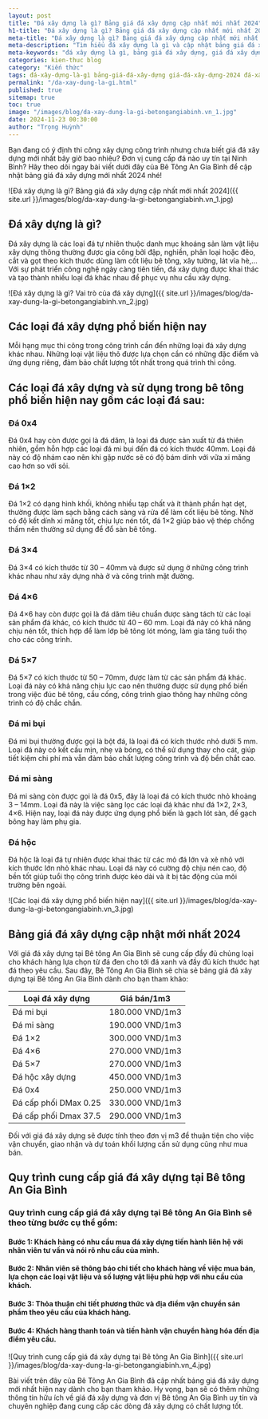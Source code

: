 ```yaml
---
layout: post
title: "Đá xây dựng là gì? Bảng giá đá xây dựng cập nhất mới nhất 2024"
h1-title: "Đá xây dựng là gì? Bảng giá đá xây dựng cập nhất mới nhất 2024"
meta-title: "Đá xây dựng là gì? Bảng giá đá xây dựng cập nhất mới nhất 2024"
meta-description: "Tìm hiểu đá xây dựng là gì và cập nhật bảng giá đá xây dựng mới nhất 2024. Thông tin chi tiết về các loại đá, giá cả cạnh tranh, phù hợp cho mọi công trình xây dựng."
meta-keywords: "đá xây dựng là gì, bảng giá đá xây dựng, giá đá xây dựng 2024, đá xây dựng mới nhất, giá vật liệu xây dựng, bảng giá đá xây dựng 2024, đá xây dựng giá tốt"
categories: kien-thuc blog
category: "Kiến thức"
tags: đá-xây-dựng-là-gì bảng-giá-đá-xây-dựng giá-đá-xây-dựng-2024 đá-xây-dựng-mới-nhất giá-vật-liệu-xây-dựng bảng-giá-đá-2024 đá-xây-dựng-giá-tốt
permalink: "/da-xay-dung-la-gi.html"
published: true
sitemap: true
toc: true
image: "/images/blog/da-xay-dung-la-gi-betongangiabinh.vn_1.jpg"
date: 2024-11-23 00:30:00
author: "Trọng Huỳnh"
---
```


Bạn đang có ý định thi công xây dựng công trình nhưng chưa biết giá đá xây dựng mới nhất bây giờ bao nhiêu? Đơn vị cung cấp đá nào uy tín tại Ninh Bình? Hãy theo dõi ngay bài viết dưới đây của Bê Tông An Gia Bình để cập nhật bảng giá đá xây dựng mới nhất 2024 nhé!

![Đá xây dựng là gì? Bảng giá đá xây dựng cập nhất mới nhất 2024]({{ site.url }}/images/blog/da-xay-dung-la-gi-betongangiabinh.vn_1.jpg)

## Đá xây dựng là gì?

Đá xây dựng là các loại đá tự nhiên thuộc danh mục khoáng sản làm vật liệu xây dựng thông thường được gia công bởi đập, nghiền, phân loại hoặc đẽo, cắt và gọt theo kích thước dùng làm cốt liệu bê tông, xây tường, lát vỉa hè,…
Với sự phát triển công nghệ ngày càng tiên tiến, đá xây dựng được khai thác và tạo thành nhiều loại đá khác nhau để phục vụ nhu cầu xây dựng.

![Đá xây dựng là gì? Vai trò của đá xây dựng]({{ site.url }}/images/blog/da-xay-dung-la-gi-betongangiabinh.vn_2.jpg)

## Các loại đá xây dựng phổ biến hiện nay

Mỗi hạng mục thi công trong công trình cần đến những loại đá xây dựng khác nhau. Những loại vật liệu thô được lựa chọn cần có những đặc điểm và ứng dụng riêng, đảm bảo chất lượng tốt nhất trong quá trình thi công.

## Các loại đá xây dựng và sử dụng trong bê tông phổ biến hiện nay gồm các loại đá sau:

### **Đá 0x4**
Đá 0x4 hay còn được gọi là đá dăm, là loại đá được sản xuất từ đá thiên nhiên, gồm hỗn hợp các loại đá mi bụi đến đá có kích thước 40mm. Loại đá này có độ nhám cao nên khi gặp nước sẽ có độ bám dính với vữa xi măng cao hơn so với sỏi.

### **Đá 1×2**
Đá 1×2 có dạng hình khối, không nhiều tạp chất và ít thành phần hạt dẹt, thường được làm sạch bằng cách sàng và rửa để làm cốt liệu bê tông. Nhờ có độ kết dính xi măng tốt, chịu lực nén tốt, đá 1×2 giúp bảo vệ thép chống thấm nên thường sử dụng để đổ sàn bê tông.

### **Đá 3×4**
Đá 3×4 có kích thước từ 30 – 40mm và được sử dụng ở những công trình khác nhau như xây dựng nhà ở và công trình mặt đường.

### **Đá 4×6**
Đá 4×6 hay còn được gọi là đá dăm tiêu chuẩn được sàng tách từ các loại sản phẩm đá khác, có kích thước từ 40 – 60 mm. Loại đá này có khả năng chịu nén tốt, thích hợp để làm lớp bê tông lót móng, làm gia tăng tuổi thọ cho các công trình.

### **Đá 5×7**
Đá 5×7 có kích thước từ 50 – 70mm, được làm từ các sản phẩm đá khác. Loại đá này có khả năng chịu lực cao nên thường được sử dụng phổ biến trong việc đúc bê tông, cầu cống, công trình giao thông hay những công trình có độ chắc chắn.

### **Đá mi bụi**
Đá mi bụi thường được gọi là bột đá, là loại đá có kích thước nhỏ dưới 5 mm. Loại đá này có kết cấu mịn, nhẹ và bóng, có thể sử dụng thay cho cát, giúp tiết kiệm chi phí mà vẫn đảm bảo chất lượng công trình và độ bền chắt cao.

### **Đá mi sàng**
Đá mi sàng còn được gọi là đá 0x5, đây là loại đá có kích thước nhỏ khoảng 3 – 14mm. Loại đá này là việc sàng lọc các loại đá khác như đá 1×2, 2×3, 4×6\. Hiện nay, loại đá này được ứng dụng phổ biến là gạch lót sàn, đế gạch bông hay làm phụ gia.

### **Đá hộc**
Đá hộc là loại đá tự nhiên được khai thác từ các mỏ đá lớn và xẻ nhỏ với kích thước lớn nhỏ khác nhau. Loại đá này có cường độ chịu nén cao, độ bền tốt giúp tuổi thọ công trình được kéo dài và ít bị tác động của môi trường bên ngoài.

![Các loại đá xây dựng phổ biến hiện nay]({{ site.url }}/images/blog/da-xay-dung-la-gi-betongangiabinh.vn_3.jpg)

## Bảng giá đá xây dựng cập nhật mới nhất 2024

Với giá đá xây dựng tại Bê tông An Gia Bình sẽ cung cấp đầy đủ chủng loại cho khách hàng lựa chọn từ đá đen cho tới đá xanh và đầy đủ kích thước hạt đá theo yêu cầu. Sau đây, Bê Tông An Gia Bình sẽ chia sẻ bảng giá đá xây dựng tại Bê tông An Gia Bình dành cho bạn tham khảo:

| Loại đá xây dựng | Giá bán/1m3 |
| --- | --- |
| Đá mi bụi | 180\.000 VND/1m3 |
| Đá mi sàng | 190\.000 VND/1m3 |
| Đá 1×2 | 300\.000 VND/1m3 |
| Đá 4×6 | 270\.000 VND/1m3 |
| Đá 5×7 | 270\.000 VND/1m3 |
| Đá hộc xây dựng | 450\.000 VND/1m3 |
| Đá 0x4 | 250\.000 VND/1m3 |
| Đá cấp phối DMax 0\.25 | 330\.000 VND/1m3 |
| Đá cấp phối Dmax 37\.5 | 290\.000 VND/1m3 |

Đối với giá đá xây dựng sẽ được tính theo đơn vị m3 để thuận tiện cho việc vận chuyển, giao nhận và dự toán khối lượng cần sử dụng cũng như mua bán.

## Quy trình cung cấp giá đá xây dựng tại Bê tông An Gia Bình

### Quy trình cung cấp giá đá xây dựng tại Bê tông An Gia Bình sẽ theo từng bước cụ thể gồm:
#### Bước 1: Khách hàng có nhu cầu mua đá xây dựng tiến hành liên hệ với nhân viên tư vấn và nói rõ nhu cầu của mình.
#### Bước 2: Nhân viên sẽ thông báo chi tiết cho khách hàng về việc mua bán, lựa chọn các loại vật liệu và số lượng vật liệu phù hợp với nhu cầu của khách.
#### Bước 3: Thỏa thuận chi tiết phương thức và địa điểm vận chuyển sản phẩm theo yêu cầu của khách hàng.
#### Bước 4: Khách hàng thanh toán và tiến hành vận chuyển hàng hóa đến địa điểm yêu cầu.

![Quy trình cung cấp giá đá xây dựng tại Bê tông An Gia Bình]({{ site.url }}/images/blog/da-xay-dung-la-gi-betongangiabinh.vn_4.jpg)

Bài viết trên đây của Bê Tông An Gia Bình đã cập nhất bảng giá đá xây dựng mới nhất hiện nay dành cho bạn tham khảo. Hy vọng, bạn sẽ có thêm những thông tin hữu ích về giá đá xây dựng và đơn vị Bê tông An Gia Bình uy tín và chuyên nghiệp đang cung cấp các dòng đá xây dựng có chất lượng tốt.